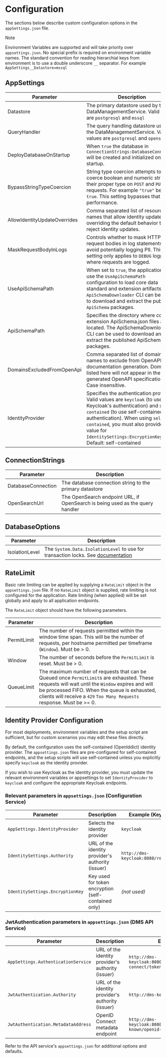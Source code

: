 # Configuration

The sections below describe custom configuration options in the `appSettings.json`
file.

> [!NOTE]
> Environment Variables are supported and will take priority over
> `appsettings.json`. No special prefix is required on environment variable
> names. The standard convention for reading hierarchial keys from environment is
> to use a double underscore `__` separator. For example
> `AppSettings__Datastore=mssql`

## AppSettings

| Parameter                    | Description                                                                                                                                                                                               |
| ---------------------------- | --------------------------------------------------------------------------------------------------------------------------------------------------------------------------------------------------------- |
| Datastore                    | The primary datastore used by the DataManagementService. Valid values are `postgresql` and `mssql`                                                                                                        |
| QueryHandler                 | The query handling datastore used by the DataManagementService. Valid values are `postgresql` and `opensearch`                                                                                            |
| DeployDatabaseOnStartup      | When `true` the database in `ConnectionStrings:DatabaseConnection` will be created and initialized on startup.                                                                                            |
| BypassStringTypeCoercion     | String type coercion attempts to coerce boolean and numeric strings to their proper type on `POST` and `PUT` requests. For example `"true"` becomes `true`. This setting bypasses that for performance.   |
| AllowIdentityUpdateOverrides | Comma separated list of resource names that allow identity updates, overriding the default behavior to reject identity updates.                                                                           |
| MaskRequestBodyInLogs        | Controls whether to mask HTTP request bodies in log statements to avoid potentially logging PII. This setting only applies to `DEBUG` logging where requests are logged.                                  |
| UseApiSchemaPath             | When set to `true`, the application will use the `UseApiSchemaPath` configuration to load core data standard and extension artifacts. The `ApiSchemaDownloader` CLI can be used to download and extract the published `ApiSchema` packages. |
| ApiSchemaPath                | Specifies the directory where core and extension ApiSchema.json files are located. The ApiSchemaDownloader CLI can be used to download and extract the published ApiSchema packages. |
| DomainsExcludedFromOpenApi   | Comma separated list of domain names to exclude from OpenAPI documentation generation. Domains listed here will not appear in the generated OpenAPI specifications. Case insensitive. |
| IdentityProvider             | Specifies the authentication provider. Valid values are `keycloak` (to use Keycloak's authentication) and `self-contained` (to use self-contained authentication). When using `self-contained`, you must also provide a value for `IdentitySettings:EncryptionKey`. Default: self-contained |

## ConnectionStrings

| Parameter          | Description                                                                   |
| ------------------ | ----------------------------------------------------------------------------- |
| DatabaseConnection | The database connection string to the primary datastore                       |
| OpenSearchUrl      | The OpenSearch endpoint URL, if OpenSearch is being used as the query handler |

## DatabaseOptions

| Parameter      | Description                                                                                                                                                              |
| -------------- | ------------------------------------------------------------------------------------------------------------------------------------------------------------------------ |
| IsolationLevel | The `System.Data.IsolationLevel` to use for transaction locks. See [documentation](https://learn.microsoft.com/en-us/dotnet/api/system.data.isolationlevel?view=net-8.0) |

## RateLimit

Basic rate limiting can be applied by supplying a `RateLimit` object in the
`appsettings.json` file. If no `RateLimit` object is supplied, rate limiting is
not configured for the application. Rate limiting (when applied) will be set
globally and apply to all application endpoints.

The `RateLimit` object should have the following parameters.

| Parameter   | Description                                                                                                                                                                                                                                                                |
| ----------- | -------------------------------------------------------------------------------------------------------------------------------------------------------------------------------------------------------------------------------------------------------------------------- |
| PermitLimit | The number of requests permitted within the window time span. This will be the number of requests, per hostname permitted per timeframe (`Window`). Must be > 0.                                                                                                           |
| Window      | The number of seconds before the `PermitLimit` is reset. Must be > 0.                                                                                                                                                                                                      |
| QueueLimit  | The maximum number of requests that can be Queued once `PermitLimit`s are exhausted. These requests will wait until the `Window` expires and will be processed FIFO. When the queue is exhausted, clients will receive a `429` `Too Many Requests` response. Must be >= 0. |

## Identity Provider Configuration

For most deployments, environment variables and the setup script are sufficient, but for custom scenarios you may edit these files directly.

By default, the configuration uses the self-contained (OpenIddict) identity provider. The `appsettings.json` files are pre-configured for self-contained endpoints, and the setup scripts will use self-contained unless you explicitly specify `keycloak` as the identity provider.

If you wish to use Keycloak as the identity provider, you must update the relevant environment variables or appsettings to set `IdentityProvider` to `keycloak` and configure the appropriate Keycloak endpoints.

### Relevant parameters in `appsettings.json` (Configuration Service)

| Parameter        | Description                                                      | Example (Keycloak)                                   | Example (Self-contained)                      |
|------------------|------------------------------------------------------------------|------------------------------------------------------|-----------------------------------------------|
| `AppSettings.IdentityProvider` | Selects the identity provider                                    | `keycloak`                                           | `self-contained`                              |
| `IdentitySettings.Authority`        | URL of the identity provider's authority (issuer)                | `http://dms-keycloak:8080/realms/edfi`              | `http://dms-config-service:8081`              |
| `IdentitySettings.EncryptionKey`    | Key used for token encryption (self-contained only)              | _(not used)_                                         | `QWJjZGVmZ2hpamtsbW5vcHFyc3R1dnd4eXo0NTY3ODkwMTIz` |

### JwtAuthentication parameters in `appsettings.json` (DMS API Service)

| Parameter         | Description                                         | Example (Keycloak)                                   | Example (Self-contained)                      |
|-------------------|-----------------------------------------------------|------------------------------------------------------|-----------------------------------------------|
| `AppSettings.AuthenticationService`       | URL of the identity provider's authority (issuer)   | `http://dms-keycloak:8080/realms/edfi/protocol/openid-connect/token`              | `http://dms-config-service:8081/connect/token`              |
| `JwtAuthentication.Authority`       | URL of the identity provider's authority (issuer)   | `http://dms-keycloak:8080/realms/edfi`              | `http://dms-config-service:8081`              |
| `JwtAuthentication.MetadataAddress` | OpenID Connect metadata endpoint                    | `http://dms-keycloak:8080/realms/edfi/.well-known/openid-configuration` | `http://dms-config-service:8081/.well-known/openid-configuration` |

Refer to the API service's `appsettings.json` for additional options and defaults.
